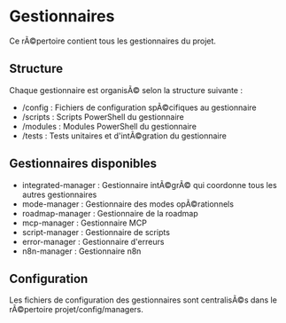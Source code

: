 ﻿# Gestionnaires

Ce rÃ©pertoire contient tous les gestionnaires du projet.

## Structure

Chaque gestionnaire est organisÃ© selon la structure suivante :

- <gestionnaire>/config : Fichiers de configuration spÃ©cifiques au gestionnaire
- <gestionnaire>/scripts : Scripts PowerShell du gestionnaire
- <gestionnaire>/modules : Modules PowerShell du gestionnaire
- <gestionnaire>/tests : Tests unitaires et d'intÃ©gration du gestionnaire

## Gestionnaires disponibles

- integrated-manager : Gestionnaire intÃ©grÃ© qui coordonne tous les autres gestionnaires
- mode-manager : Gestionnaire des modes opÃ©rationnels
- roadmap-manager : Gestionnaire de la roadmap
- mcp-manager : Gestionnaire MCP
- script-manager : Gestionnaire de scripts
- error-manager : Gestionnaire d'erreurs
- n8n-manager : Gestionnaire n8n

## Configuration

Les fichiers de configuration des gestionnaires sont centralisÃ©s dans le rÃ©pertoire projet/config/managers.
